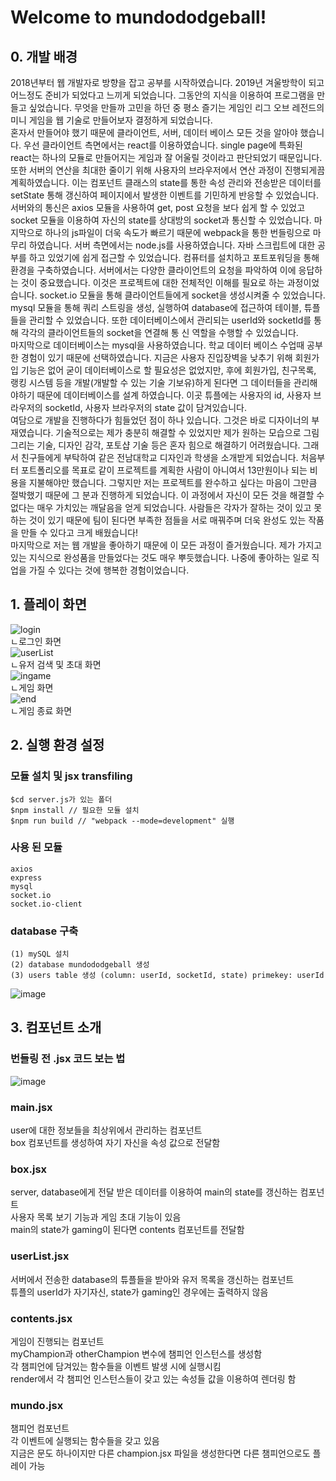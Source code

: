 # Welcome to mundododgeball!


## 0. 개발 배경   

 2018년부터 웹 개발자로 방향을 잡고 공부를 시작하였습니다. 2019년 겨울방학이 되고 어느정도 준비가 되었다고 느끼게 되었습니다. 그동안의 지식을 이용하여 프로그램을 만들고 싶었습니다. 무엇을 만들까 고민을 하던 중 평소 즐기는 게임인 리그 오브 레전드의 미니 게임을 웹 기술로 만들어보자 결정하게 되었습니다.   
 혼자서 만들어야 했기 때문에 클라이언트, 서버, 데이터 베이스 모든 것을 알아야 했습니다. 우선 클라이언트 측면에서는 react를 이용하였습니다. single page에 특화된 react는 하나의 모듈로 만들어지는 게임과 잘 어울릴 것이라고 판단되었기 때문입니다. 또한 서버의 연산을 최대한 줄이기 위해 사용자의 브라우저에서 연산 과정이 진행되게끔 계획하였습니다. 이는 컴포넌트 클래스의 state를 통한 속성 관리와 전송받은 데이터를 setState 통해 갱신하여 페이지에서 발생한 이벤트를 기민하게 반응할 수 있었습니다. 서버와의 통신은 axios 모듈을 사용하여 get, post 요청을 보다 쉽게 할 수 있었고 socket 모듈을 이용하여 자신의 state를 상대방의 socket과 통신할 수 있었습니다. 마지막으로 하나의 js파일이 더욱 속도가 빠르기 때문에 webpack을 통한 번들링으로 마무리 하였습니다.
 서버 측면에서는 node.js를 사용하였습니다. 자바 스크립트에 대한 공부를 하고 있었기에 쉽게 접근할 수 있었습니다. 컴퓨터를 설치하고 포트포워딩을 통해 환경을 구축하였습니다. 서버에서는 다양한 클라이언트의 요청을 파악하여 이에 응답하는 것이 중요했습니다. 이것은 프로젝트에 대한 전체적인 이해를 필요로 하는 과정이었습니다. socket.io 모듈을 통해 클라이언트들에게 socket을 생성시켜줄 수 있었습니다.  mysql 모듈을 통해 쿼리 스트링을 생성, 실행하여 database에 접근하여 테이블, 튜플들을 관리할 수 있었습니다. 또한 데이터베이스에서 관리되는 userId와 socketId를 통해 각각의 클라이언트들의 socket을 연결해 통 신 역할을 수행할 수 있었습니다.   
 마지막으로 데이터베이스는 mysql을 사용하였습니다. 학교 데이터 베이스 수업때 공부한 경험이 있기 때문에 선택하였습니다. 지금은 사용자 진입장벽을 낮추기 위해 회원가입 기능은 없어 굳이 데이터베이스로 할 필요성은 없었지만, 후에 회원가입, 친구목록, 랭킹 시스템 등을 개발(개발할 수 있는 기술 기보유)하게 된다면 그 데이터들을 관리해야하기 때문에 데이터베이스를 설계 하였습니다. 이곳 튜플에는 사용자의 id, 사용자 브라우저의 socketId, 사용자 브라우저의 state 값이 담겨있습니다.   
 여담으로 개발을 진행하다가 힘들었던 점이 하나 있습니다. 그것은 바로 디자이너의 부재였습니다. 기술적으로는 제가 충분히 해결할 수 있었지만 제가 원하는 모습으로 그림 그리는 기술, 디자인 감각,  포토샵 기술 등은 혼자 힘으로 해결하기 어려웠습니다. 그래서 친구들에게 부탁하여 같은 전남대학교 디자인과 학생을 소개받게 되었습니다. 처음부터 포트폴리오를 목표로 같이 프로젝트를 계획한 사람이 아니여서 13만원이나 되는 비용을 지불해야만 했습니다. 그렇지만 저는 프로젝트를 완수하고 싶다는 마음이 그만큼 절박했기 때문에 그 분과 진행하게 되었습니다.  이 과정에서 자신이 모든 것을 해결할 수 없다는 매우 가치있는 깨달음을 얻게 되었습니다. 사람들은 각자가 잘하는 것이 있고 못하는 것이 있기 때문에 팀이 된다면 부족한 점들을 서로 매꿔주며 더욱 완성도 있는 작품을 만들 수 있다고 크게 배웠습니다!  
 마지막으로 저는 웹 개발을 좋아하기 때문에 이 모든 과정이 즐거웠습니다. 제가 가지고 있는 지식으로 완성품을 만들었다는 것도 매우 뿌듯했습니다. 나중에 좋아하는 일로 직업을 가질 수 있다는 것에 행복한 경험이었습니다.   


## 1. 플레이 화면   
![login](https://user-images.githubusercontent.com/63775931/82215296-29731f80-9952-11ea-8b7b-bbb964353344.gif)   
ㄴ로그인 화면      
![userList](https://user-images.githubusercontent.com/63775931/82216148-7b687500-9953-11ea-8dca-243587344b6b.gif)   
ㄴ유저 검색 및 초대 화면      
![ingame](https://user-images.githubusercontent.com/63775931/82216207-91763580-9953-11ea-8275-339253864f11.gif)   
ㄴ게임 화면      
![end](https://user-images.githubusercontent.com/63775931/82216210-93d88f80-9953-11ea-8350-8d03715d2bd4.gif)   
ㄴ게임 종료 화면      

## 2. 실행 환경 설정
### 모듈 설치 및 jsx transfiling
```
$cd server.js가 있는 폴더
$npm install // 필요한 모듈 설치
$npm run build // "webpack --mode=development" 실행
```   
### 사용 된 모듈
```
axios
express
mysql
socket.io
socket.io-client
``` 

### database 구축  
```
(1) mySQL 설치  
(2) database mundododgeball 생성  
(3) users table 생성 (column: userId, socketId, state) primekey: userId     
```   
![image](https://user-images.githubusercontent.com/63775931/97796649-f7cbe780-1c57-11eb-93be-248d3d74ef7c.png)   

## 3. 컴포넌트 소개
### 번들링 전 .jsx 코드 보는 법   
![image](https://user-images.githubusercontent.com/63775931/97796602-3ca34e80-1c57-11eb-89bd-9ee3aba4583f.png)   
### main.jsx
user에 대한 정보들을 최상위에서 관리하는 컴포넌트   
box 컴포넌트를 생성하여 자기 자신을 속성 값으로 전달함   
### box.jsx
server, database에게 전달 받은 데이터를 이용하여 main의 state를 갱신하는 컴포넌트   
사용자 목록 보기 기능과 게임 초대 기능이 있음   
main의 state가 gaming이 된다면 contents 컴포넌트를 전달함   
### userList.jsx
서버에서 전송한 database의 튜플들을 받아와 유저 목록을 갱신하는 컴포넌트   
튜플의 userId가 자기자신, state가 gaming인 경우에는 출력하지 않음   
### contents.jsx
게임이 진행되는 컴포넌트   
myChampion과 otherChampion 변수에 챔피언 인스턴스를 생성함   
각 챔피언에 담겨있는 함수들을 이벤트 발생 시에 실행시킴   
render에서 각 챔피언 인스턴스들이 갖고 있는 속성들 값을 이용하여 렌더링 함   
### mundo.jsx
챔피언 컴포넌트   
각 이벤트에 실행되는 함수들을 갖고 있음   
지금은 문도 하나이지만 다른 champion.jsx 파일을 생성한다면 다른 챔피언으로도 플레이 가능   
